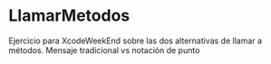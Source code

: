 LlamarMetodos
=============

Ejercicio para XcodeWeekEnd sobre las dos alternativas de llamar a métodos. Mensaje tradicional vs notación de punto
